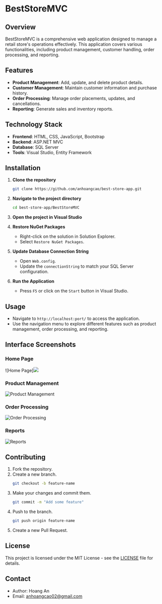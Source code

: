 
# BestStoreMVC

## Overview

BestStoreMVC is a comprehensive web application designed to manage a retail store's operations effectively. This application covers various functionalities, including product management, customer handling, order processing, and reporting.

## Features

- **Product Management**: Add, update, and delete product details.
- **Customer Management**: Maintain customer information and purchase history.
- **Order Processing**: Manage order placements, updates, and cancellations.
- **Reporting**: Generate sales and inventory reports.

## Technology Stack

- **Frontend**: HTML, CSS, JavaScript, Bootstrap
- **Backend**: ASP.NET MVC
- **Database**: SQL Server
- **Tools**: Visual Studio, Entity Framework

## Installation

1. **Clone the repository**
   ```bash
   git clone https://github.com/anhoangcao/best-store-app.git
   ```

2. **Navigate to the project directory**
   ```bash
   cd best-store-app/BestStoreMVC
   ```

3. **Open the project in Visual Studio**

4. **Restore NuGet Packages**
   - Right-click on the solution in Solution Explorer.
   - Select `Restore NuGet Packages`.

5. **Update Database Connection String**
   - Open `Web.config`.
   - Update the `connectionString` to match your SQL Server configuration.

6. **Run the Application**
   - Press `F5` or click on the `Start` button in Visual Studio.

## Usage

- Navigate to `http://localhost:port/` to access the application.
- Use the navigation menu to explore different features such as product management, order processing, and reporting.

## Interface Screenshots

### Home Page
![Home Page]<img src="https://i.imgur.com/O2P5XjO.png">

### Product Management
![Product Management](assets/images/product-management.png)

### Order Processing
![Order Processing](assets/images/order-processing.png)

### Reports
![Reports](assets/images/reports.png)

## Contributing

1. Fork the repository.
2. Create a new branch.
   ```bash
   git checkout -b feature-name
   ```
3. Make your changes and commit them.
   ```bash
   git commit -m "Add some feature"
   ```
4. Push to the branch.
   ```bash
   git push origin feature-name
   ```
5. Create a new Pull Request.

## License

This project is licensed under the MIT License - see the [LICENSE](LICENSE) file for details.

## Contact

- Author: Hoang An
- Email: anhoangcao02@gmail.com
